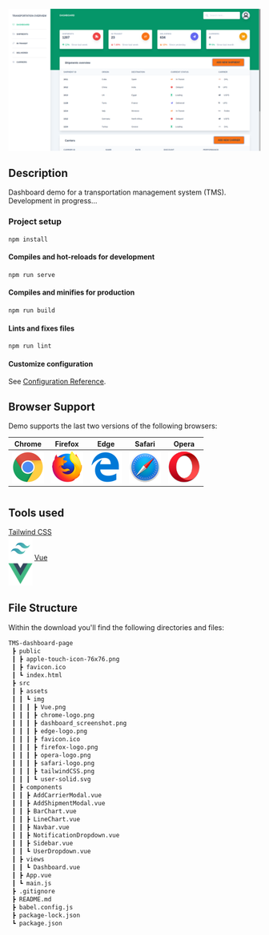 
![TMS Presentation Image](./src/assets/img/dashboard_screenshot.png)

## Description

Dashboard demo for a transportation management system (TMS). Development in progress...

### Project setup

```
npm install
```

#### Compiles and hot-reloads for development

```
npm run serve
```

#### Compiles and minifies for production

```
npm run build
```

#### Lints and fixes files

```
npm run lint
```

#### Customize configuration

See [Configuration Reference](https://cli.vuejs.org/config/).

## Browser Support

Demo supports the last two versions of the following browsers:

| Chrome                                                                                                                             | Firefox                                                                                                                              | Edge                                                                                                                              | Safari                                                                                                                              | Opera                                                                                                                              |
|:----------------------------------------------------------------------------------------------------------------------------------:|:------------------------------------------------------------------------------------------------------------------------------------:|:---------------------------------------------------------------------------------------------------------------------------------:|:-----------------------------------------------------------------------------------------------------------------------------------:|:----------------------------------------------------------------------------------------------------------------------------------:|
| <img src="./src/assets/img/chrome-logo.png" width="64" height="64"> | <img src="./src/assets/img/firefox-logo.png" width="64" height="64"> | <img src="./src/assets/img/edge-logo.png" width="64" height="64"> | <img src="./src/assets/img/safari-logo.png" width="64" height="64"> | <img src="./src/assets/img/opera-logo.png" width="64" height="64"> |

#

## Tools used

[Tailwind CSS](https://tailwindcss.com/) <br/> <img src="./src/assets/img/tailwindCSS.png" width="48" height="48">
[Vue](https://vuejs.org/)
<br/> <img src="./src/assets/img/Vue.png" width="48" height="48">

## File Structure

Within the download you'll find the following directories and files:

```
TMS-dashboard-page
 ┣ public
 ┃ ┣ apple-touch-icon-76x76.png
 ┃ ┣ favicon.ico
 ┃ ┗ index.html
 ┣ src
 ┃ ┣ assets
 ┃ ┃ ┗ img
 ┃ ┃ ┃ ┣ Vue.png
 ┃ ┃ ┃ ┣ chrome-logo.png
 ┃ ┃ ┃ ┣ dashboard_screenshot.png
 ┃ ┃ ┃ ┣ edge-logo.png
 ┃ ┃ ┃ ┣ favicon.ico
 ┃ ┃ ┃ ┣ firefox-logo.png
 ┃ ┃ ┃ ┣ opera-logo.png
 ┃ ┃ ┃ ┣ safari-logo.png
 ┃ ┃ ┃ ┣ tailwindCSS.png
 ┃ ┃ ┃ ┗ user-solid.svg
 ┃ ┣ components
 ┃ ┃ ┣ AddCarrierModal.vue
 ┃ ┃ ┣ AddShipmentModal.vue
 ┃ ┃ ┣ BarChart.vue
 ┃ ┃ ┣ LineChart.vue
 ┃ ┃ ┣ Navbar.vue
 ┃ ┃ ┣ NotificationDropdown.vue
 ┃ ┃ ┣ Sidebar.vue
 ┃ ┃ ┗ UserDropdown.vue
 ┃ ┣ views
 ┃ ┃ ┗ Dashboard.vue
 ┃ ┣ App.vue
 ┃ ┗ main.js
 ┣ .gitignore
 ┣ README.md
 ┣ babel.config.js
 ┣ package-lock.json
 ┗ package.json
```
